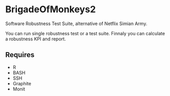 # BrigadeOfMonkeys2
Software Robustness Test Suite, alternative of Netflix Simian Army.

You can run single robustness test or a test suite. Finnaly you can calculate a robustness KPI and report.

## Requires
- R
- BASH
- SSH
- Graphite
- Monit

